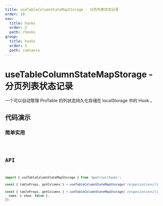 ```yaml
---
title: useTableColumnStateMapStorage - 分页列表状态记录
order: 10
nav:
  title: hooks
  order: 2
  path: /hooks
group:
  title: hooks
  order: 3
  path: /advance
---
```


# useTableColumnStateMapStorage - 分页列表状态记录

一个可以自动管理 ProTable 的列状态持久化存储在 localStorage 中的 Hook 。

## 代码演示

### 简单实用

<code src="./demos/basic.tsx">

## API

```typescript
import { useTableColumnStateMapStorage } from '@wetrial/hooks';

const { tableProps, getColumns } = useTableColumnStateMapStorage('/organizations/list');

const { tableProps, getColumns } = useTableColumnStateMapStorage('/organizations/list', {
  name: { show: false },
});
```
